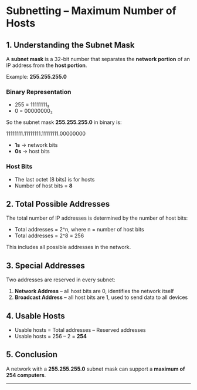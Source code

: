 <!-- File: computing_technology/networking/subnetting_max_hosts.md -->

# Subnetting – Maximum Number of Hosts

## 1. Understanding the Subnet Mask

A **subnet mask** is a 32-bit number that separates the **network portion** of an IP address from the **host portion**.

Example: **255.255.255.0**

### Binary Representation

* 255 = 11111111₂
* 0 = 00000000₂

So the subnet mask **255.255.255.0** in binary is:

11111111.11111111.11111111.00000000

* **1s** → network bits
* **0s** → host bits

### Host Bits

* The last octet (8 bits) is for hosts
* Number of host bits = **8**

## 2. Total Possible Addresses

The total number of IP addresses is determined by the number of host bits:

* Total addresses = 2^n, where n = number of host bits
* Total addresses = 2^8 = 256

This includes all possible addresses in the network.

## 3. Special Addresses

Two addresses are reserved in every subnet:

1. **Network Address** – all host bits are 0, identifies the network itself
2. **Broadcast Address** – all host bits are 1, used to send data to all devices

## 4. Usable Hosts

* Usable hosts = Total addresses – Reserved addresses
* Usable hosts = 256 – 2 = **254**

## 5. Conclusion

A network with a **255.255.255.0** subnet mask can support a **maximum of 254 computers**.

---
